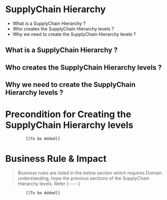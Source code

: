 # SupplyChain Hierarchy

* What is a SupplyChain Hierarchy  ?
* Who creates the SupplyChain Hierarchy levels ?
* Why we need to create the SupplyChain Hierarchy levels ? 


## What is a SupplyChain Hierarchy  ?

## Who creates the SupplyChain Hierarchy levels ?

## Why we need to create the SupplyChain Hierarchy levels ? 


# Precondition for Creating the SupplyChain Hierarchy levels 




             [[To be Added]]
 




# Business Rule & Impact 

> Business rules are listed in the below section which requires Domain understanding, hope the previous sections of the SupplyChain Hierarchy levels. Refer [-----]


             [[To be Added]]
 


